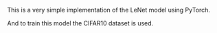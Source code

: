 This is a very simple implementation of the LeNet model using PyTorch.

And to train this model the CIFAR10 dataset is used. 
